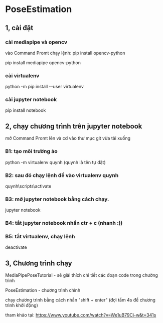 # PoseEstimation

## 1, cài đặt
### cài mediapipe và opencv 
vào Command Promt chạy lệnh:
pip install opencv-python

pip install mediapipe opencv-python
### cài virtualenv
python -m pip install --user virtualenv
### cài jupyter notebook
pip install notebook

## 2, chạy chương trình trên jupyter notebook
mở Command Promt lên và cd vào thư mục git vừa tải xuống
### B1: tạo môi trường ảo
python -m virtualenv quynh
(quynh là tên tự đặt)
### B2: sau đó chạy lệnh để vào virtualenv quynh
quynh\scripts\activate
### B3: mở jupyter notebook bằng cách chạy.
jupyter notebook
### B4: tắt jupyter notebook nhấn ctr + c  (nhanh :))
### B5: tắt virtualenv, chạy lệnh
deactivate

## 3, Chương trình chạy
MediaPipePoseTutorial - sẽ giải thích chi tiết các đoạn code trong chường trình

PoseEstimation - chương trình chính

chạy chương trình bằng cách nhần "shift + enter" 
(đợi tầm 4s để chương trình khởi động)


tham khảo tại: https://www.youtube.com/watch?v=We1uB79Ci-w&t=341s
